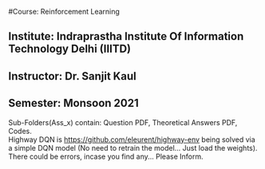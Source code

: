 #Course: Reinforcement Learning

## Institute: Indraprastha Institute Of Information Technology Delhi (IIITD)
## Instructor: Dr. Sanjit Kaul
## Semester: Monsoon 2021

Sub-Folders(Ass_x) contain: Question PDF, Theoretical Answers PDF, Codes. <br />
Highway DQN is https://github.com/eleurent/highway-env being solved via a simple DQN model (No need to retrain the model... Just load the weights). <br />
There could be errors, incase you find any... Please Inform. <br />
